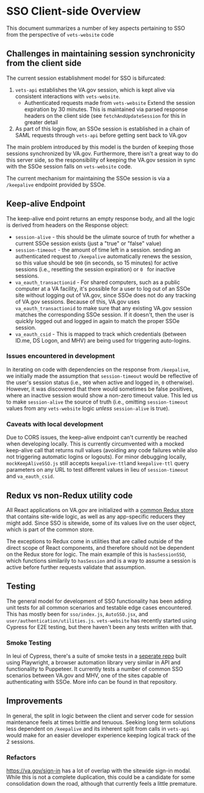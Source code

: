 # SSO Client-side Overview

This document summarizes a number of key aspects pertaining to SSO from the perspective of `vets-website` code

## Challenges in maintaining session synchronicity from the client side

The current session establishment model for SSO is bifurcated:

1. `vets-api` establishes the VA.gov session, which is kept alive via consistent interactions with `vets-website`.
   * Authenticated requests made from `vets-website` Extend the session expiration by 30 minutes. This is maintained via parsed response headers on the client side (see `fetchAndUpdateSession` for this in greater detail
2. As part of this login flow, an SSOe session is established in a chain of SAML requests through `vets-api` before getting sent back to VA.gov

The main problem introduced by this model is the burden of keeping those sessions synchronized by VA.gov. Furthermore, there isn't a great way to do this server side, so the responsibility of keeping the VA.gov session in sync with the SSOe session falls on `vets-website` code. 

The current mechanism for maintaining the SSOe session is via a `/keepalive` endpoint provided by SSOe.



## Keep-alive Endpoint

The keep-alive end point returns an empty response body, and all the logic is derived from headers on the Response object:

* `session-alive` - this should be the ulimate source of truth for whether a current SSOe session exists (just a "true" or "false" value)
* `session-timeout` - the amount of time left in a session. sending an authenticated request to `/keepalive` automatically renews the session, so this value should be `900` (in seconds, so 15 minutes) for active sessions (i.e., resetting the session expiration) or `0 ` for inactive sessions.
* `va_eauth_transactionid` - For shared computers, such as a public computer at a VA facility, it's possible for a user to log out of an SSOe site without logging out of VA.gov, since SSOe does not do any tracking of VA.gov sessions. Because of this, VA.gov uses `va_eauth_transactionid` to make sure that any existing VA.gov session matches the corresponding SSOe session. If it doesn't, then the user is quickly logged out and logged in again to match the proper SSOe session.
* `va_eauth_csid`  - This is mapped to track which credentials (between ID.me, DS Logon, and MHV) are being used for triggering auto-logins.



### Issues encountered in development

In iterating on code with dependencies on the response from `/keepalive`, we initially made the assumption that `session-timeout` would be reflective of the user's session status (i.e., `900` when active and logged in, `0` otherwise). However, it was discovered that there would sometimes be false positives, where an inactive session would show a non-zero timeout value. This led us to make `session-alive` the source of truth (i.e., omitting `session-timeout` values from any `vets-website` logic *unless* `session-alive` is true).

### Caveats with local development

Due to CORS issues, the keep-alive endpoint can't currently be reached when developing locally. This is currently circumvented with a mocked keep-alive call that returns null values (avoiding any code failures while also not triggering automatic logins or logouts). For minor debugging locally, `mockKeepAliveSSO.js`  still accepts `keepalive-ttl`and `keepalive-ttl` query parameters on any URL to test different values in lieu of `session-timeout` and `va_eauth_csid`.



## Redux vs non-Redux utility code

All React applications on VA.gov are initialized with a [common Redux store](https://github.com/department-of-veterans-affairs/vets-website/blob/master/src/platform/startup/store.js) that contains site-wide logic, as well as any app-specific reducers they might add. Since SSO is sitewide, some of its values live on the user object, which is part of the common store.

The exceptions to Redux come in utilities that are called outside of the direct scope of React components, and therefore should not be dependent on the Redux store for logic. The main example of this is `hasSessionSSO`, which functions similarily to `hasSession` and is a way to assume a session is active before further requests validate that assumption.



## Testing

The general model for development of SSO functionality has been adding unit tests for all common scenarios and testable edge cases encountered. This has mostly been for  `sso/index.js`, `AutoSSO.jsx`, and `user/authentication/utilities.js`. `vets-website` has recently started using Cypress for E2E testing, but there haven't been any tests written with that.



### Smoke Testing

In leui of Cypress, there's a suite of smoke tests in a [seperate repo](https://github.com/department-of-veterans-affairs/va.gov-sso-smoke-tests) built using Playwright, a browser automation library very similar in API and functionality to Puppeteer. It currently tests a number of common SSO scenarios between VA.gov and MHV, one of the sites capable of authenticating with SSOe. More info can be found in that repository.



## Improvements

In general, the split in logic between the client and server code for session maintenance feels at times brittle and tenuous. Seeking long term solutions less dependent on `/keepalive` and its inherent split from calls in `vets-api` would make for an easier developer experience keeping logical track of the 2 sessions.



### Refactors

https://va.gov/sign-in has a lot of overlap with the sitewide sign-in modal. While this is not a complete duplication, this could be a candidate for some consolidation down the road, although that currently feels a little premature.
